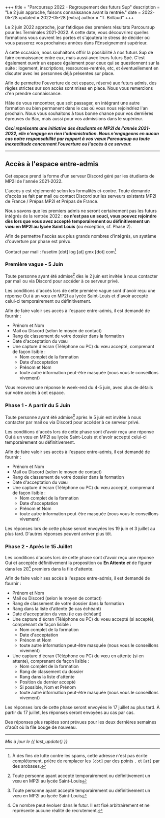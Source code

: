 +++
title = "Parcoursup 2022 - Regroupement des futurs Sup"
description = "Le 2 juin approche, faisons connaissance avant la rentrée."
date = 2022-05-28
updated = 2022-05-28
[extra]
author = "T. Brillaud"
+++

Le 2 juin 2022 approche, jour fatidique des premiers résultats Parcoursup pour les Terminales 2021-2022. À cette date, vous 
découvrirez quelles formations vous ouvrent les portes et s'ajoutera le stress de décider où vous passerez vos prochaines années dans l'Enseignement supérieur.

À cette occasion, nous souhaitons offrir la possibilité à nos futurs Sup de faire connaissance entre eux, mais aussi avec leurs futurs Spé. C'est également ouvrir un espace également pour ceux qui se questionnent sur la suite : logement, inscriptions, ressources-rentrée, etc, et éventuellement en discuter avec les personnes déjà présentes sur place.

Afin de permettre l'ouverture de cet espace, réservé aux futurs admis, des règles strictes sur son accès sont mises en place. Nous vous remercions d'en prendre connaissance.

Hâte de vous rencontrer, que soit passager, en intégrant une autre formation ou bien permanent dans le cas où vous nous rejoindriez l'an prochain.
Nous vous souhaitons à tous bonne chance pour vos dernières épreuves du Bac, mais aussi pour vos admissions dans le supérieur.

***Ceci représente une initiative des étudiants en MP2I de l'année 2021-2022, elle n'engage en rien l'administration. Nous n'engageons en aucun cas notre responsabilité par rapport à vos vœux Parcoursup ou toute inexactitude concernant l'ouverture ou l'accès à ce serveur.***

* * *

## Accès à l'espace entre-admis

Cet espace prend la forme d'un serveur Discord géré par les étudiants de MP2I de l'année 2021-2022.

L'accès y est réglementé selon les formalités ci-contre. Toute demande d'accès se fait par mail ou contact Discord sur 
les serveurs existants MP2I de France / Prépas MP2I et Prépas de France.

Nous savons que les premiers admis ne seront certainement pas les futurs intégrés de la rentrée 2022 : **ce n'est pas un souci, vous pouvez rejoindre dès lors que vous avez accepté temporairement ou définitivement un vœu en MP2I au lycée Saint Louis** (ou exception, cf. Phase 2).

Afin de permettre l'accès aux plus grands nombres d'intégrés, un système d'ouverture par phase est prévu.

Contact par mail : fusetim [dot] log [at] gmx [dot] com[^1]

### Première vague - 5 Juin

Toute personne ayant été admise[^2] dès le 2 juin est invitée à nous contacter par mail ou via Discord pour accéder à ce serveur privé.

Les conditions d'accès lors de cette première vague sont d'avoir reçu une réponse Oui à un vœu en MP2I au lycée Saint-Louis
et d'avoir accepté celui-ci temporairement ou définitivement.

Afin de faire valoir ses accès à l'espace entre-admis, il est demandé de fournir : 
* Prénom et Nom
* Mail ou Discord (selon le moyen de contact)
* Rang de classement de votre dossier dans la formation 
* Date d'acceptation du vœu
* Une capture d'écran (Téléphone ou PC) du vœu accepté, comprenant de façon lisible :
    - Nom complet de la formation
    - Date d'acceptation
    - Prénom et Nom
    - toute autre information peut-être masquée (nous vous le conseillons vivement)

Vous recevrez une réponse le week-end du 4-5 juin, avec plus de détails sur votre accès à cet espace.

### Phase 1 - A partir du 5 Juin


Toute personne ayant été admise[^2] après le 5 juin est invitée à nous contacter par mail ou via Discord pour accéder à ce serveur privé.

Les conditions d'accès lors de cette phase sont d'avoir reçu une réponse Oui à un vœu en MP2I au lycée Saint-Louis
et d'avoir accepté celui-ci temporairement ou définitivement.

Afin de faire valoir ses accès à l'espace entre-admis, il est demandé de fournir : 
* Prénom et Nom
* Mail ou Discord (selon le moyen de contact)
* Rang de classement de votre dossier dans la formation 
* Date d'acceptation du vœu
* Une capture d'écran (Téléphone ou PC) du vœu accepté, comprenant de façon lisible :
    - Nom complet de la formation
    - Date d'acceptation
    - Prénom et Nom
    - toute autre information peut-être masquée (nous vous le conseillons vivement)

Les réponses lors de cette phase seront envoyées les 19 juin et 3 juillet au plus tard. D'autres réponses peuvent arriver plus tôt.

### Phase 2 - Après le 15 Juillet

Les conditions d'accès lors de cette phase sont d'avoir reçu une réponse Oui et acceptée définitivement la proposition ou **En Attente** ***et*** de figurer dans les 20[^3] premiers dans la file d'attente. 

Afin de faire valoir ses accès à l'espace entre-admis, il est demandé de fournir : 
* Prénom et Nom
* Mail ou Discord (selon le moyen de contact)
* Rang de classement de votre dossier dans la formation
* Rang dans la liste d'attente (le cas échéant) 
* Date d'acceptation du vœu (le cas échéant)
* Une capture d'écran (Téléphone ou PC) du voeu accepté (si accepté), comprenant de façon lisible :
    - Nom complet de la formation
    - Date d'acceptation
    - Prénom et Nom
    - toute autre information peut-être masquée (nous vous le conseillons vivement)
 * Une capture d'écran (Téléphone ou PC) du vœu en attente (si en attente), comprenant de façon lisible :
    - Nom complet de la formation
    - Rang de classement du dossier
    - Rang dans la liste d'attente
    - Position du dernier accepté
    - Si possible, Nom et Prénom
    - toute autre information peut-être masquée (nous vous le conseillons vivement)

Les réponses lors de cette phase seront envoyées le 17 juillet au plus tard. À partir du 17 juillet, les réponses seront envoyées au cas par cas.

Des réponses plus rapides sont prévues pour les deux dernières semaines d'août où la file bouge de nouveau.

* * *

*Mis à jour le {{ last_update() }}*

[^1]: À des fins de lutte contre les spams, cette adresse n'est pas écrite complétement, prière de remplacer les `[dot]` par des points `.` et `[at]` par des arobases.

[^2]: Toute personne ayant accepté temporairement ou définitivement un vœu en MP2I au lycée Saint-Louis

[^3]: Ce nombre peut évoluer dans le futur. Il est fixé arbitrairement et ne représente aucune réalité de recrutement.


